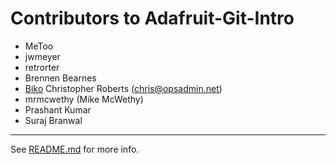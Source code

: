 Contributors to Adafruit-Git-Intro
==================================
* MeToo
* jwmeyer
* retrorter
* Brennen Bearnes
* [Biko](http://biko.io)
Christopher Roberts (chris@opsadmin.net)
* mrmcwethy (Mike McWethy)
* Prashant Kumar
* Suraj Branwal
----

See [README.md][1] for more info.

[1]: README.md
